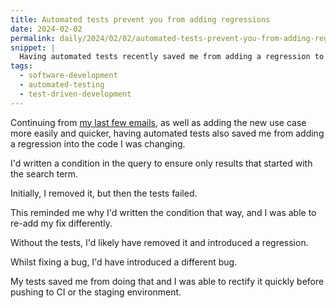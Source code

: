 ```yaml
---
title: Automated tests prevent you from adding regressions
date: 2024-02-02
permalink: daily/2024/02/02/automated-tests-prevent-you-from-adding-regressions
snippet: |
  Having automated tests recently saved me from adding a regression to a project.
tags:
  - software-development
  - automated-testing
  - test-driven-development
---
```


Continuing from [my last few emails]({{site.url}}/daily/2024/01/30/tdd-doesnt-mean-you-know-everything-upfront), as well as adding the new use case more easily and quicker, having automated tests also saved me from adding a regression into the code I was changing.

I'd written a condition in the query to ensure only results that started with the search term.

Initially, I removed it, but then the tests failed.

This reminded me why I'd written the condition that way, and I was able to re-add my fix differently.

Without the tests, I'd likely have removed it and introduced a regression.

Whilst fixing a bug, I'd have introduced a different bug.

My tests saved me from doing that and I was able to rectify it quickly before pushing to CI or the staging environment.
